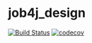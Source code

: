 # job4j_design
[![Build Status](https://travis-ci.com/Budaev78/job4j_design.svg?branch=master)](https://travis-ci.com/Budaev78/job4j_design)
[![codecov](https://codecov.io/gh/Budaev78/job4j_tracker/branch/master/graph/badge.svg)](https://codecov.io/gh/Budaev78/job4j_tracker)